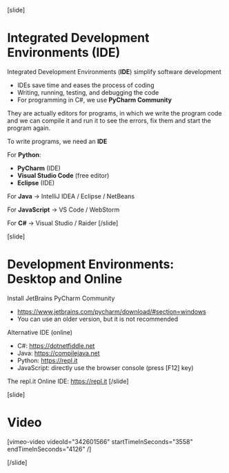 [slide]
# Integrated Development Environments (IDE)
Integrated Development Environments (**IDE**) simplify software development
 * IDEs save time and eases the process of coding
 * Writing, running, testing, and debugging the code
 * For programming in C#, we use **PyCharm Community**

They are actually editors for programs, in which we write the program code 
and we can compile it and run it to see the errors, fix them and start the 
program again.

To write programs, we need an **IDE**

For **Python**:

* **PyCharm** (IDE)
* **Visual Studio Code** (free editor)
* **Eclipse** (IDE)

For **Java** -> IntelliJ IDEA / Eclipse / NetBeans

For **JavaScript** -> VS Code / WebStorm

For **C#** -> Visual Studio / Raider
[/slide]

[slide]
# Development Environments: Desktop and Online

Install JetBrains PyCharm Community

* https://www.jetbrains.com/pycharm/download/#section=windows
* You can use an older version, but it is not recommended

Alternative IDE (online)

* C#: https://dotnetfiddle.net
* Java: https://compilejava.net 
* Python: https://repl.it
* JavaScript: directly use the browser console (press \[F12\] key)

The repl.it Online IDE: https://repl.it
[/slide]

[slide]
# Video

[vimeo-video videoId="342601566" startTimeInSeconds="3558" endTimeInSeconds="4126" /]

[/slide]
